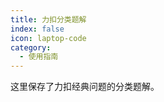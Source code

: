 ```yaml
---
title: 力扣分类题解
index: false
icon: laptop-code
category:
  - 使用指南
---
```


<!-- <Catalog /> -->

这里保存了力扣经典问题的分类题解。